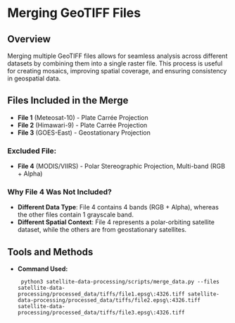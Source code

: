 # Merging GeoTIFF Files  

## Overview  
Merging multiple GeoTIFF files allows for seamless analysis across different datasets by combining them into a single raster file. This process is useful for creating mosaics, improving spatial coverage, and ensuring consistency in geospatial data.  

## Files Included in the Merge  
- **File 1** (Meteosat-10) - Plate Carrée Projection  
- **File 2** (Himawari-9) - Plate Carrée Projection  
- **File 3** (GOES-East) - Geostationary Projection  

### **Excluded File:**  
- **File 4** (MODIS/VIIRS) - Polar Stereographic Projection, Multi-band (RGB + Alpha)  

### **Why File 4 Was Not Included?**  
 - **Different Data Type**: File 4 contains 4 bands (RGB + Alpha), whereas the other files contain 1 grayscale band.
 - **Different Spatial Context**: File 4 represents a polar-orbiting satellite dataset, while the others are from geostationary satellites.

## Tools and Methods  
- **Command Used:**  
  ```shell
   python3 satellite-data-processing/scripts/merge_data.py --files satellite-data-processing/processed_data/tiffs/file1.epsg\:4326.tiff satellite-data-processing/processed_data/tiffs/file2.epsg\:4326.tiff satellite-data-processing/processed_data/tiffs/file3.epsg\:4326.tiff
  ``` 